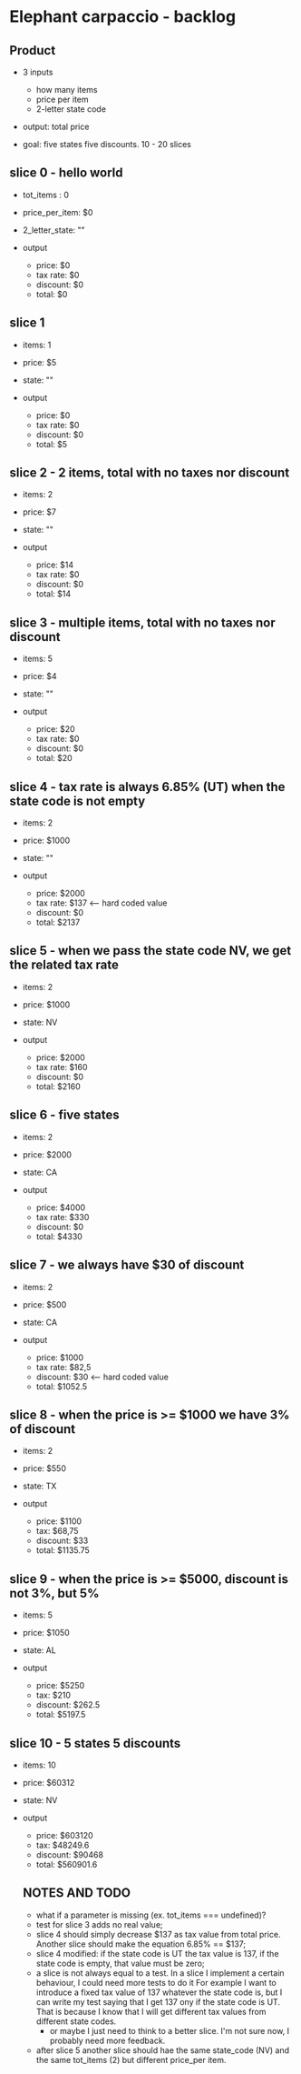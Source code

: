 # Elephant carpaccio - backlog

## Product

* 3 inputs

  * how many items
  * price per item
  * 2-letter state code

* output: total price

* goal: five states five discounts. 10 - 20 slices

## slice 0 - hello world

* tot_items : 0
* price_per_item: $0
* 2_letter_state: ""

* output

  * price: $0
  * tax rate: $0
  * discount: $0
  * total: $0

## slice 1

* items: 1
* price: $5
* state: ""

* output

  * price: $0
  * tax rate: $0
  * discount: $0
  * total: $5

## slice 2 - 2 items, total with no taxes nor discount

* items: 2
* price: $7
* state: ""

* output

  * price: $14
  * tax rate: $0
  * discount: $0
  * total: $14

## slice 3 - multiple items, total with no taxes nor discount

* items: 5
* price: $4
* state: ""

* output

  * price: $20
  * tax rate: $0
  * discount: $0
  * total: $20

## slice 4 - tax rate is always 6.85% (UT) when the state code is not empty

* items: 2
* price: $1000
* state: ""

* output

  * price: $2000
  * tax rate: $137 <-- hard coded value
  * discount: $0
  * total: $2137

## slice 5 - when we pass the state code NV, we get the related tax rate

* items: 2
* price: $1000
* state: NV

* output

  * price: $2000
  * tax rate: $160
  * discount: $0
  * total: $2160

## slice 6 - five states

* items: 2
* price: $2000
* state: CA

* output

  * price: $4000
  * tax rate: $330
  * discount: $0
  * total: $4330

## slice 7 - we always have $30 of discount

* items: 2
* price: $500
* state: CA

* output

  * price: $1000
  * tax rate: $82,5
  * discount: $30 <-- hard coded value
  * total: $1052.5

## slice 8 - when the price is >= $1000 we have 3% of discount

* items: 2
* price: $550
* state: TX

* output

  * price: $1100
  * tax: $68,75
  * discount: $33
  * total: $1135.75

## slice 9 - when the price is >= $5000, discount is not 3%, but 5%

* items: 5
* price: $1050
* state: AL

* output

  * price: $5250
  * tax: $210
  * discount: $262.5
  * total: $5197.5

## slice 10 - 5 states 5 discounts

* items: 10
* price: $60312
* state: NV

* output

  * price: $603120
  * tax: $48249.6
  * discount: $90468
  * total: $560901.6

  ## NOTES AND TODO

  * what if a parameter is missing (ex. tot_items === undefined)?
  * test for slice 3 adds no real value;
  * slice 4 should simply decrease $137 as tax value from total price. Another slice should make the equation 6.85% == $137;
  * slice 4 modified: if the state code is UT the tax value is 137, if the state code is empty, that value must be zero;
  * a slice is not always equal to a test. In a slice I implement a certain behaviour, I could need more tests to do it
   For example I want to introduce a fixed tax value of 137 whatever the state code is, but I can write my test saying that I get 137 ony if the state code is UT. That is because I know that I will get different tax values from different state codes.
     * or maybe I just need to think to a better slice. I'm not sure now, I probably need more feedback.
  * after slice 5 another slice should hae the same state_code (NV) and the same tot_items (2) but different price_per item.
